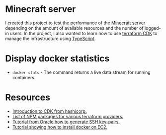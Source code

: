 # Minecraft server

I created this project to test the performance of the [Minecraft server](https://minecraft.fandom.com/wiki/Tutorials/Setting_up_a_server) depending on the amount of available resources and the number of logged-in users.
In the project, I also wanted to learn how to use [terraform CDK](https://www.terraform.io/cdktf) to manage the infrastructure using [TypeScript](https://www.typescriptlang.org/).

# Display docker statistics

- `docker stats` - The command returns a live data stream for running containers.

# Resources

- [Introduction to CDK from hashicorp.](https://learn.hashicorp.com/tutorials/terraform/cdktf-install?in=terraform/cdktf)
- [List of NPM packages for various terraform providers.](https://www.npmjs.com/search?q=keywords:cdktf)
- [Tutorial from Oracle how to generate SSH key-pairs.](https://docs.oracle.com/en/cloud/cloud-at-customer/occ-get-started/generate-ssh-key-pair.html)
- [Tutorial showing how to install docker on EC2.](https://www.cyberciti.biz/faq/how-to-install-docker-on-amazon-linux-2/)
